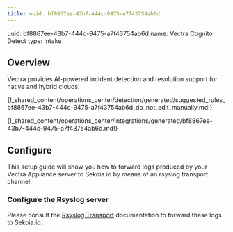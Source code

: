 ```yaml
---
title: uuid: bf8867ee-43b7-444c-9475-a7f43754ab6d
---
```


uuid: bf8867ee-43b7-444c-9475-a7f43754ab6d
name: Vectra Cognito Detect
type: intake

## Overview
Vectra provides AI-powered incident detection and resolution support for native and hybrid clouds.


{!_shared_content/operations_center/detection/generated/suggested_rules_bf8867ee-43b7-444c-9475-a7f43754ab6d_do_not_edit_manually.md!}

{!_shared_content/operations_center/integrations/generated/bf8867ee-43b7-444c-9475-a7f43754ab6d.md!}

## Configure
This setup guide will show you how to forward logs produced by your Vectra Appliance server to Sekoia.io by means of an rsyslog transport channel.

### Configure the Rsyslog server
Please consult the [Rsyslog Transport](../../../ingestion_methods/rsyslog/) documentation to forward these logs to Sekoia.io.

